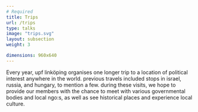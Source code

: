 ```yaml
---
# Required
title: Trips
url: /trips
type: talks
image: "trips.svg" 
layout: subsection
weight: 3

dimensions: 960x640
---
```

Every year, upf linköping organises one longer trip to a location of political interest anywhere in the world. previous travels included stops in israel, russia, and hungary, to mention a few. during these visits, we hope to provide our members with the chance to meet with various governmental bodies and local ngo:s, as well as see historical places and experience local culture.